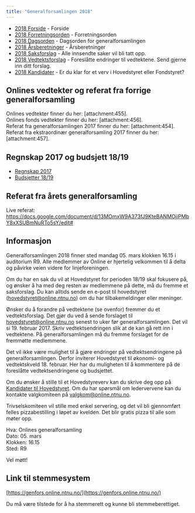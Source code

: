 ```yaml
---
title: "Generalforsamlingen 2018"
---
```


* [2018 Forside](/generalforsamlingen/genfors2018)   - Forside
* [2018 Forretningsorden](/generalforsamlingen/genfors2018/forretningsorden) - Forretningsorden
* [2018 Dagsorden](/generalforsamlingen/genfors2018/dagsorden) - Dagsorden for generalforsamlingen
* [2018 Årsberetninger](/generalforsamlingen/genfors2018/aarsberetninger) - Årsberetninger
* [2018 Saksforslag](/generalforsamlingen/genfors2018/saksforslag) - Alle innsendte saker vil bli tatt opp.
* [2018 Vedtektsforslag](/generalforsamlingen/genfors2018/vedtekstforslag) - Foreslåtte endringer til vedtektene. Send gjerne inn ditt forslag.
* [2018 Kandidater](/generalforsamlingen/genfors2018/valg) - Er du klar for et verv i Hovedstyret eller Fondstyret? 



## Onlines vedtekter og referat fra forrige generalforsamling 
Onlines vedtekter finner du her: [attachment:455].  
Onlines fonds vedtekter finner du her: [attachment:456].      
Referat fra generalforsamlingen 2017 finner du her: [attachment:454].  
Referat fra ekstraordinær generalforsamling 2017 finner du her: [attachment:457].  

## Regnskap 2017 og budsjett 18/19

- [Regnskap 2017](https://docs.google.com/spreadsheets/d/1mUJOuJjMbXFp45g5Srob9HztrfIHFNxj1TpLq4gaA50/edit?usp=sharing)
- [Budsjetter 18/19](https://docs.google.com/spreadsheets/d/1wY1QyZkdb_clf4aUz1KP11pRvQeCV99cuxLE-cVSGdI/edit?usp=sharing)

## Referat fra årets generalforsamling

Live referat: https://docs.google.com/document/d/13MOmxW9A373fJ9KteBANMOjiPMbY8xXSUBmNuRTo5sY/edit# 

## Informasjon

Generalforsamlingen 2018 finner sted mandag 05. mars klokken 16.15 i auditorium R9. Alle medlemmer av Online er hjertelig velkommen til å delta og påvirke veien videre for linjeforeningen. 

Om du har en sak du vil at Hovedstyret for perioden 18/19 skal fokusere på, og ønsker å ha med deg resten av medlemmene på dette, må du fremme et saksforslag. Du kan alltids sende en e-post til hovedstyret (hovedstyret@online.ntnu.no) om du har tilbakemeldinger eller meninger.

Ønsker du å forandre på vedtektene (se ovenfor) fremmer du et vedtektsforslag. Det gjør du ved å sende forslaget til hovedstyret@online.ntnu.no senest to uker før generalforsamlingen. Det vil si 19. februar 2017. Skriv vedtektsendringen slik at de kan gå rett inn i vedtektene. På generalforsamlingen må du fremme forslaget for de fremmøtte medlemmene.

Det vil ikke være mulighet til å gjøre endringer på vedtektsendringene på generalforsamlingen. Derfor inviterer Hovedstyret til økonomi- og vedtektskveld 18. februar. Her har du muligheten til å kommentere på de foreslåtte vedtektsendringene og budsjettet. 

Om du ønsker å stille til et Hovedstyreverv kan du skrive deg opp på [Kandidater til Hovedstyret](/generalforsamlingen/genfors2018/valg). Om du har spørsmål om ledervervene kan du kontakte valgkomiteen på valgkom@online.ntnu.no.

Trivselskomiteen vil stille med enkel servering, og det vil bli gjennomført felles pizzabestilling i løpet av kvelden. Det blir gratis pizza til alle som møter opp.

Hva: Onlines generalforsamling  
Dato: 05. mars  
Klokken: 16.15  
Sted: R9  

Vel møtt!

## Link til stemmesystem

[https://genfors.online.ntnu.no/](https://genfors.online.ntnu.no/)

Du må være tilstede for å ha stemmerett og kunne bli stemmeberettiget.